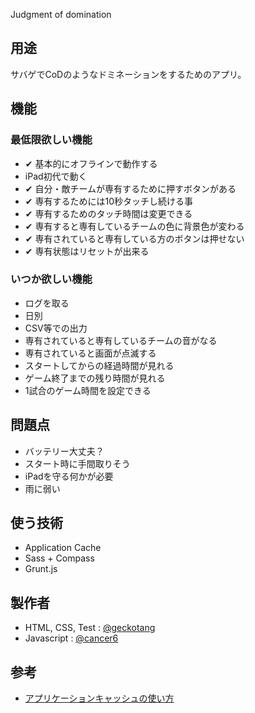 Judgment of domination

## 用途

サバゲでCoDのようなドミネーションをするためのアプリ。

## 機能

### 最低限欲しい機能

* ✔ 基本的にオフラインで動作する
* iPad初代で動く
* ✔ 自分・敵チームが専有するために押すボタンがある
* ✔ 専有するためには10秒タッチし続ける事
* ✔ 専有するためのタッチ時間は変更できる
* ✔ 専有すると専有しているチームの色に背景色が変わる
* ✔ 専有されていると専有している方のボタンは押せない
* ✔ 専有状態はリセットが出来る

### いつか欲しい機能

* ログを取る
 * 日別
 * CSV等での出力
* 専有されていると専有しているチームの音がなる
* 専有されていると画面が点滅する
* スタートしてからの経過時間が見れる
* ゲーム終了までの残り時間が見れる
 * 1試合のゲーム時間を設定できる

## 問題点

* バッテリー大丈夫？
* スタート時に手間取りそう
* iPadを守る何かが必要
* 雨に弱い

## 使う技術

* Application Cache
* Sass + Compass
* Grunt.js

## 製作者

* HTML, CSS, Test : [@geckotang](https://twitter.com/geckotang)
* Javascript : [@cancer6](https://twitter.com/cancer6)

## 参考

* [アプリケーションキャッシュの使い方](http://tenderfeel.xsrv.jp/html-xhtml/html5-html-xhtml/1172/)
